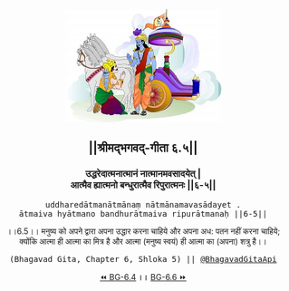 <center><img src="../../asset/BG.png" alt="#API #bhagavadgitaapi #slok #nodejs #js #api #gitaapi #krishna #hinduism #vedic #ISKCON #shreemadbhagavadgita #technology"/>
<h2>||श्रीमद्‍भगवद्‍-गीता ६.५||</h2>
<h3>उद्धरेदात्मनात्मानं नात्मानमवसादयेत् |<br/>आत्मैव ह्यात्मनो बन्धुरात्मैव रिपुरात्मनः ||६-५||</h3>
<pre>uddharedātmanātmānaṃ nātmānamavasādayet .<br/>ātmaiva hyātmano bandhurātmaiva ripurātmanaḥ ||6-5||</pre>
<p>।।6.5।। मनुष्य को अपने द्वारा अपना उद्धार करना चाहिये और अपना अध: पतन नहीं करना चाहिये; क्योंकि आत्मा ही आत्मा का मित्र है और आत्मा (मनुष्य स्वयं) ही आत्मा का (अपना) शत्रु है।।</p>
<pre>(Bhagavad Gita, Chapter 6, Shloka 5) || <a href="https://twitter.com/bhagavadgitaapi">@BhagavadGitaApi</a></pre><a href="../../6/4">⏪  BG-6.4</a><b>        ।।        </b><a href="../../6/6">BG-6.6  ⏩</a></center></center>